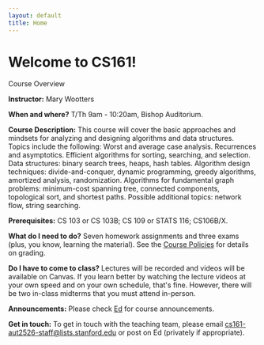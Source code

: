 ```yaml
---
layout: default
title: Home
---
```


# Welcome to CS161!

<div class="card mb-4">
  <div class="card-header">
	Course Overview
  </div>
  <div class="card-body">
    <p class="card-text">
<p><b>Instructor:</b> Mary Wootters

<p><b>When and where?</b> T/Th 9am - 10:20am, Bishop Auditorium.

<p><b>Course Description:</b> This course will cover the basic approaches and mindsets for analyzing and designing algorithms and data structures. Topics include the following: Worst and average case analysis. Recurrences and asymptotics. Efficient algorithms for sorting, searching, and selection. Data structures: binary search trees, heaps, hash tables. Algorithm design techniques: divide-and-conquer, dynamic programming, greedy algorithms, amortized analysis, randomization. Algorithms for fundamental graph problems: minimum-cost spanning tree, connected components, topological sort, and shortest paths. Possible additional topics: network flow, string searching.

<p><b>Prerequisites:</b> CS 103 or CS 103B; CS 109 or STATS 116; CS106B/X.

<p><b>What do I need to do?</b> Seven homework assignments and three exams (plus, you know, learning the material). See the <a href="policies.md">Course Policies</a> for details on grading.

<p><b>Do I have to come to class?</b> Lectures will be recorded and videos will be available on Canvas. If you learn better by watching the lecture videos at your own speed and on your own schedule, that's fine.  However, there will be two in-class midterms that you must attend in-person.


<p><b>Announcements:</b> Please check <a href="TBD">Ed</a> for course announcements.

<p><b>Get in touch:</b> To get in touch with the teaching team, please email <a href="emailto:cs161-aut2526-staff@lists.stanford.edu">cs161-aut2526-staff@lists.stanford.edu</a> or post on Ed (privately if appropriate).
    </p>
  </div>
</div>

